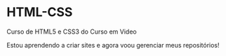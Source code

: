 # HTML-CSS
 Curso de HTML5 e CSS3 do Curso em Video

Estou aprendendo a criar sites e agora voou gerenciar meus repositórios!